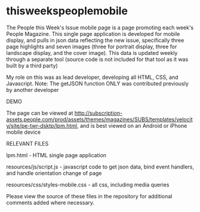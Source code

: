 thisweekspeoplemobile
=====================
The People this Week's Issue mobile page is a page promoting each week's People Magazine. This single page application is developed for mobile display, and pulls in json data reflecting the new issue, specifically three page highlights and seven images (three for portrait display, three for landscape display, and the cover image). This data is updated weekly through a separate tool (source code is not included for that tool as it was built by a third party) 

My role on this was as lead developer, developing all HTML, CSS, and Javascript. Note: The getJSON function ONLY was contributed previously by another developer

DEMO

The page can be viewed at http://subscription-assets.people.com/prod/assets/themes/magazines/SUBS/templates/velocity/site/pe-twr-dsktp/lpm.html, and is best viewed on an Android or iPhone mobile device

RELEVANT FILES

lpm.html - HTML single page application

resources/js/script.js - javascript code to get json data, bind event handlers, and handle orientation change of page

resources/css/styles-mobile.css - all css, including media queries

Please view the source of these files in the repository for additional comments added where necessary.
